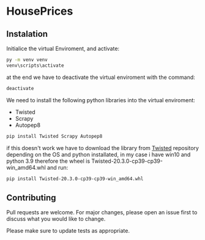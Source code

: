 # HousePrices
## Instalation

Initialice the virtual Enviroment, and activate:

```bash
py -m venv venv
venv\scripts\activate
```

at the end we have to deactivate the virtual enviroment with the command:

```bash
deactivate
```

We need to install the following python libraries into the virtual enviroment: 

* Twisted
* Scrapy
* Autopep8

```bash
pip install Twisted Scrapy Autopep8
```

if this doesn't work we have to download the library from [Twisted](https://www.lfd.uci.edu/~gohlke/pythonlibs/#twisted) repository depending on the OS and python installated, in my case i have win10 and python 3.9 therefore the wheel is Twisted-20.3.0-cp39-cp39-win_amd64.whl and run:

```bash
pip install Twisted-20.3.0-cp39-cp39-win_amd64.whl
```

## Contributing
Pull requests are welcome. For major changes, please open an issue first to discuss what you would like to change.

Please make sure to update tests as appropriate.
